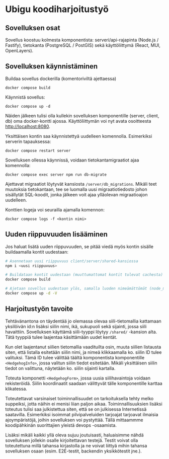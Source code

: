 # Ubigu koodiharjoitustyö

## Sovelluksen osat

Sovellus koostuu kolmesta komponentista: serveri/api-rajapinta (Node.js / Fastify), tietokanta (PostgreSQL / PostGIS) sekä käyttöliittymä (React, MUI, OpenLayers).

## Sovelluksen käynnistäminen

Buildaa sovellus dockerilla (komentoriviltä ajettaessa)

```
docker compose build
```

Käynnistä sovellus:

```
docker compose up -d
```

Näiden jälkeen tulisi olla kullekin sovelluksen komponentille (server, client, db) oma docker-kontti ajossa. Käyttöliittymän voi nyt avata osoitteesta [http://localhost:8080](http://localhost:8080).

Yksittäisen kontin saa käynnistettyä uudelleen komennolla. Esimerkiksi serverin tapauksessa:

```
docker compose restart server
```

Sovelluksen ollessa käynnissä, voidaan tietokantamigraatiot ajaa komennolla:

```
docker compose exec server npm run db-migrate
```

Ajettavat migraatiot löytyvät kansiosta `/server/db_migrations`. Mikäli teet muutoksia tietokantaan, tee se luomalla uusi migraatiotiedosto johon sisällytät SQL-koodit, jonka jälkeen voit ajaa ylläolevan migraatioajon uudelleen.

Konttien logeja voi seurailla ajamalla komennon:

```
docker compose logs -f <kontin nimi>
```

## Uuden riippuvuuden lisääminen

Jos haluat lisätä uuden riippuvuuden, se pitää viedä myös kontin sisälle buildaamalla kontit uudestaan:

```sh
# Asennetaan uusi riippuvuus client/server/shared-kansiossa
npm i <uusi riippuvuus>

# Buildataan kontit uudestaan (muuttumattomat kontit tulevat cachesta)
docker compose build

# Ajetaan sovellus uudestaan ylös, samalla luoden nimeämättömät (node_modules) voluumit uudestaan
docker compose up -d -V
```

## Harjoitustyön tavoite

Tehtävänantona on täydentää jo olemassa olevaa siili-tietomallia kattamaan yksilöivän id:n lisäksi siilin nimi, ikä, sukupuoli sekä sijainti, jossa siili havaittiin.
Sovelluksen käyttämä siili-tyyppi löytyy `/shared/` -kansion alta. Tätä tyyppiä tulee laajentaa käsittämään uudet kentät.

Kun olet laajentanut siilien tietomallia vaadituilta osin, muuta siilien listausta siten, että listalla esitetään siilin nimi, ja nimeä klikkaamalla ko. siilin ID tulee valituksi. Tämä ID tulee välittää täältä komponentista komponentille `<HedgehogInfo>`, jossa valitun siilin tiedot esitetään. Mikäli yksittäisen siilin tiedot on valittuna, näytetään ko. siilin sijainti kartalla.

Toteuta komponetti `<HedgehogForm>`, jossa uusia siilihavaintoja voidaan rekisteröidä. Siilin koordinaatit saadaan välittyvät tälle komponentille karttaa klikatessa.

Toteutettavat varsinaiset toiminnallisuudet on tarkoituksella tehty melko suppeiksi, jotta näihin ei menisi liian paljon aikaa. Toiminnallisuuksien lisäksi toteutus tulisi saa julkistettua siten, että se on julkisessa Internetissä saatavilla. Esimerkiksi isoimmat pilvipalveluiden tarjoajat tarjoavat ilmaisia ajoympäristöjä, joihin sovelluksen voi pystyttää. Tällä mittaammme koodipähkinän suorittajien yleistä devops -osaamista.

Lisäksi mikäli kaikki yllä oleva sujuu joutuisasti, haluaisimme nähdä sovelluksen jollekin osalle kirjoitettavan testejä. Testit voivat olla toteutettuna millä tahansa kirjastolla ja ne voivat liittyä mihin tahansa sovelluksen osaan (esim. E2E-testit, backendin yksikkötestit jne.).
